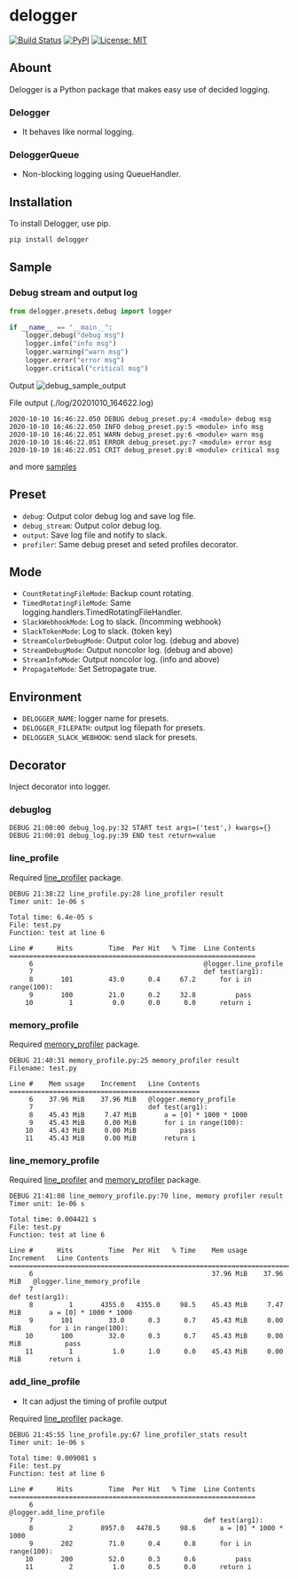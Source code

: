 # delogger

[![Build Status](https://travis-ci.org/deresmos/delogger.svg?branch=master)](https://travis-ci.org/deresmos/delogger)
[![PyPI](https://badge.fury.io/py/delogger.svg)](https://badge.fury.io/py/delogger)
[![License: MIT](https://img.shields.io/badge/License-MIT-yellow.svg)](https://github.com/deresmos/delogger/blob/master/LICENSE)

## Abount

Delogger is a Python package that makes easy use of decided logging.

### Delogger

- It behaves like normal logging.

### DeloggerQueue

- Non-blocking logging using QueueHandler.

## Installation

To install Delogger, use pip.

```bash
pip install delogger

```

## Sample

### Debug stream and output log

```python
from delogger.presets.debug import logger

if __name__ == "__main__":
    logger.debug("debug msg")
    logger.info("info msg")
    logger.warning("warn msg")
    logger.error("error msg")
    logger.critical("critical msg")
```

Output
![debug_sample_output]()

File output (./log/20201010_164622.log)
```
2020-10-10 16:46:22.050 DEBUG debug_preset.py:4 <module> debug msg
2020-10-10 16:46:22.050 INFO debug_preset.py:5 <module> info msg
2020-10-10 16:46:22.051 WARN debug_preset.py:6 <module> warn msg
2020-10-10 16:46:22.051 ERROR debug_preset.py:7 <module> error msg
2020-10-10 16:46:22.051 CRIT debug_preset.py:8 <module> critical msg
```


and more [samples](https://github.com/deresmos/delogger/tree/main/tests)

## Preset

- `debug`: Output color debug log and save log file.
- `debug_stream`: Output color debug log.
- `output`: Save log file and notify to slack.
- `profiler`: Same debug preset and seted profiles decorator.

## Mode

- `CountRotatingFileMode`: Backup count rotating.
- `TimedRotatingFileMode`: Same logging.handlers.TimedRotatingFileHandler.
- `SlackWebhookMode`: Log to slack. (Incomming webhook)
- `SlackTokenMode`: Log to slack. (token key)
- `StreamColorDebugMode`: Output color log. (debug and above)
- `StreamDebugMode`: Output noncolor log. (debug and above)
- `StreamInfoMode`: Output noncolor log. (info and above)
- `PropagateMode`: Set Setropagate true.

## Environment

- `DELOGGER_NAME`: logger name for presets.
- `DELOGGER_FILEPATH`: output log filepath for presets.
- `DELOGGER_SLACK_WEBHOOK`: send slack for presets.

## Decorator

Inject decorator into logger.

### debuglog

```text
DEBUG 21:00:00 debug_log.py:32 START test args=('test',) kwargs={}
DEBUG 21:00:01 debug_log.py:39 END test return=value
```

### line_profile

Required [line_profiler](https://github.com/pyutils/line_profiler) package.

```text
DEBUG 21:38:22 line_profile.py:28 line_profiler result
Timer unit: 1e-06 s

Total time: 6.4e-05 s
File: test.py
Function: test at line 6

Line #      Hits         Time  Per Hit   % Time  Line Contents
==============================================================
     6                                           @logger.line_profile
     7                                           def test(arg1):
     8       101         43.0      0.4     67.2      for i in range(100):
     9       100         21.0      0.2     32.8          pass
    10         1          0.0      0.0      0.0      return i
```

### memory_profile

Required [memory_profiler](https://github.com/pythonprofilers/memory_profiler) package.

```text
DEBUG 21:40:31 memory_profile.py:25 memory_profiler result
Filename: test.py

Line #    Mem usage    Increment   Line Contents
================================================
     6    37.96 MiB    37.96 MiB   @logger.memory_profile
     7                             def test(arg1):
     8    45.43 MiB     7.47 MiB       a = [0] * 1000 * 1000
     9    45.43 MiB     0.00 MiB       for i in range(100):
    10    45.43 MiB     0.00 MiB           pass
    11    45.43 MiB     0.00 MiB       return i
```

### line_memory_profile

Required [line_profiler](https://github.com/pyutils/line_profiler) and [memory_profiler](https://github.com/pythonprofilers/memory_profiler) package.

```text
DEBUG 21:41:08 line_memory_profile.py:70 line, memory profiler result
Timer unit: 1e-06 s

Total time: 0.004421 s
File: test.py
Function: test at line 6

Line #      Hits         Time  Per Hit   % Time    Mem usage    Increment   Line Contents
=========================================================================================
     6                                             37.96 MiB    37.96 MiB   @logger.line_memory_profile
     7                                                                      def test(arg1):
     8         1       4355.0   4355.0     98.5    45.43 MiB     7.47 MiB       a = [0] * 1000 * 1000
     9       101         33.0      0.3      0.7    45.43 MiB     0.00 MiB       for i in range(100):
    10       100         32.0      0.3      0.7    45.43 MiB     0.00 MiB           pass
    11         1          1.0      1.0      0.0    45.43 MiB     0.00 MiB       return i
```

### add_line_profile

- It can adjust the timing of profile output

Required [line_profiler](https://github.com/pyutils/line_profiler) package.

```text
DEBUG 21:45:55 line_profile.py:67 line_profiler_stats result
Timer unit: 1e-06 s

Total time: 0.009081 s
File: test.py
Function: test at line 6

Line #      Hits         Time  Per Hit   % Time  Line Contents
==============================================================
     6                                           @logger.add_line_profile
     7                                           def test(arg1):
     8         2       8957.0   4478.5     98.6      a = [0] * 1000 * 1000
     9       202         71.0      0.4      0.8      for i in range(100):
    10       200         52.0      0.3      0.6          pass
    11         2          1.0      0.5      0.0      return i
```

